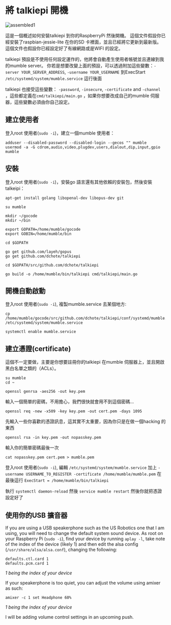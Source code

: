 # 將 talkiepi 開機

![assembled1](talkiepi_assembled_1.jpg "Assembled talkiepi 1")

這是一個概述如何安裝talkiepi 到你的RaspberryPi 然後開機。
這個文件假設你已經安裝了raspbian-jessie-lite 在你的SD 卡裡面，並且已經將它更新到最新版。
這個文件也假設你已經設定好了有線網路或是WIFI 的設定。

talkiepi 預設是不使用任何設定運作的，他將會自動產生使用者帳號並且連線到我的mumble server。
你若是想要改變上面的預設，可以透過附加這些變數：`-server YOUR_SERVER_ADDRESS`, `-username YOUR_USERNAME` 到ExecStart `/etc/systemd/system/mumble.service` 這行後面

talkiepi 也接受這些變數： `-password`, `-insecure`, `-certificate` and `-channel` ，這些都定義在`cmd/talkiepi/main.go` ，如果你想要改成自己的mumble 伺服器，這些變數必須由你自己設定。


## 建立使用者

登入root 使用者(`sudo -i`)，建立一個mumble 使用者：
```
adduser --disabled-password --disabled-login --gecos "" mumble
usermod -a -G cdrom,audio,video,plugdev,users,dialout,dip,input,gpio mumble
```

## 安裝

登入root 使用者(`sudo -i`)，安裝go 語言還有其他依賴的安裝包，然後安裝talkeipi：
```
apt-get install golang libopenal-dev libopus-dev git

su mumble

mkdir ~/gocode
mkdir ~/bin

export GOPATH=/home/mumble/gocode
export GOBIN=/home/mumble/bin

cd $GOPATH

go get github.com/layeh/gopus
go get github.com/dchote/talkiepi

cd $GOPATH/src/github.com/dchote/talkiepi

go build -o /home/mumble/bin/talkiepi cmd/talkiepi/main.go 
```


## 開機自動啟動

登入root 使用者(`sudo -i`), 複製mumble.service 去某個地方:
```
cp /home/mumble/gocode/src/github.com/dchote/talkiepi/conf/systemd/mumble.service /etc/systemd/system/mumble.service

systemctl enable mumble.service
```

## 建立憑證(certificate)

這個不一定要做，主要是你想要註冊你的talkiepi 在mumble 伺服器上，並且開啟黑白名單之類的（ACLs）。

```
su mumble
cd ~

openssl genrsa -aes256 -out key.pem
```

輸入一個簡單的密碼，不用擔心，我們很快就會用不到這個密碼...


```
openssl req -new -x509 -key key.pem -out cert.pem -days 1095
```

先輸入一些你喜歡的憑證訊息，這其實不太重要，因為你只是在做一個hacking 的東西

```
openssl rsa -in key.pem -out nopasskey.pem
```

輸入你的簡單密碼最後一次

```
cat nopasskey.pem cert.pem > mumble.pem
```

登入root 使用者(`sudo -i`), 編輯 `/etc/systemd/system/mumble.service` 加上 `-username USERNAME_TO_REGISTER -certificate /home/mumble/mumble.pem` 在最後這行 `ExecStart = /home/mumble/bin/talkiepi`

執行 `systemctl daemon-reload` 然後 `service mumble restart` 然後你就把憑證設定好了


## 使用你的USB 擴音器

If you are using a USB speakerphone such as the US Robotics one that I am using, you will need to change the default system sound device.
As root on your Raspberry Pi (`sudo -i`), find your device by running `aplay -l`, take note of the index of the device (likely 1) and then edit the alsa config (`/usr/share/alsa/alsa.conf`), changing the following:
```
defaults.ctl.card 1
defaults.pcm.card 1
```
_1 being the index of your device_


If your speakerphone is too quiet, you can adjust the volume using amixer as such:
```
amixer -c 1 set Headphone 60%
```
_1 being the index of your device_


I will be adding volume control settings in an upcoming push.
